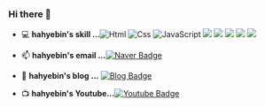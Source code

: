 ### Hi there 👋

<!--
**hahyebin/hahyebin** is a ✨ _special_ ✨ repository because its `README.md` (this file) appears on your GitHub profile.

Here are some ideas to get you started:

- 🔭 I’m currently working on ...
- 🌱 I’m currently learning ...
- 👯 I’m looking to collaborate on ...
- 🤔 I’m looking for help with ...
- 💬 Ask me about ...
- 📫 How to reach me: ...
- 😄 Pronouns: ...
- ⚡ Fun fact: ...
- 💻 My Stack
-  📮  -->

- 💻  **hahyebin's skill ...**<img alt="Html" src ="https://img.shields.io/badge/HTML5-E34F26.svg?&style=for-the-badge&logo=HTML5&logoColor=white"/> <img alt="Css" src ="https://img.shields.io/badge/CSS3-1572B6.svg?&style=for-the-badge&logo=CSS3&logoColor=white"/> <img alt="JavaScript" src ="https://img.shields.io/badge/JavaScriipt-F7DF1E.svg?&style=for-the-badge&logo=JavaScript&logoColor=black"/> <img src="https://img.shields.io/badge/jquery-0769AD?style=for-the-badge&logo=jquery&logoColor=white">
 <img src="https://img.shields.io/badge/oracle-F80000?style=for-the-badge&logo=oracle&logoColor=white"> <img src="https://img.shields.io/badge/JAVA-007396?style=for-the-badge&logo=java&logoColor=white"> <img src="https://img.shields.io/badge/Spring-6DB33F?style=for-the-badge&logo=Spring&logoColor=white"> <img src="https://img.shields.io/badge/apache tomcat-F8DC75?style=for-the-badge&logo=apachetomcat&logoColor=white">


- 📫  **hahyebin's email ...**[![Naver Badge](https://img.shields.io/badge/Gmail-d14836?style=flat-square&logo=Gmail&logoColor=white&link=mailto:hahyebin96@naver.com)](mailto:hahyebin96@naver.com)

- 📒  **hahyebin's blog ...** [![Blog Badge](http://img.shields.io/badge/-Tech%20blog-black?style=flat-square&logo=blogger&logoColor=white&link=https://haheaven.tistory.com/)](https://haheaven.tistory.com/)

- 📺  **hahyebin's Youtube...**[![Youtube Badge](https://img.shields.io/badge/Youtube-ff0000?style=flat-square&logo=youtube&link=https://www.youtube.com/)](https://www.youtube.com/)     
